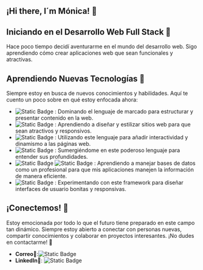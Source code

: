 ##  ¡Hi there, I´m Mónica! 👋

## Iniciando en el Desarrollo Web Full Stack 🌟

Hace poco tiempo decidí aventurarme en el mundo del desarrollo web. 
Sigo aprendiendo cómo crear aplicaciones web que sean funcionales y atractivas. 

## Aprendiendo Nuevas Tecnologías 🚀

Siempre estoy en busca de nuevos conocimientos y habilidades. Aquí te cuento un poco sobre en qué estoy enfocada ahora:

- ![Static Badge](https://img.shields.io/badge/HTML-%23E34F26?style=for-the-badge&logo=html5&logoColor=white&logoSize=auto)
: Dominando el lenguaje de marcado para estructurar y presentar contenido en la web.
- ![Static Badge](https://img.shields.io/badge/CSS3-%231572B6?style=for-the-badge&logo=CSS3&logoColor=white&logoSize=auto)
: Aprendiendo a diseñar y estilizar sitios web para que sean atractivos y responsivos.
- ![Static Badge](https://img.shields.io/badge/JAVASCRIPT-%23F7DF1E?style=for-the-badge&logo=JavaScript&logoColor=%23F7DF1E&logoSize=auto&color=black)
: Utilizando este lenguaje para añadir interactividad y dinamismo a las páginas web.
- ![Static Badge](https://img.shields.io/badge/java-red?style=for-the-badge&logo=java&logoColor=%23F7DF1E&logoSize=auto)
: Sumergiéndome en este poderoso lenguaje para entender sus profundidades.
- ![Static Badge](https://img.shields.io/badge/postSQL-%234169E1?style=for-the-badge&logo=postgreSql&logoColor=%234169E1&logoSize=auto&labelColor=white&color=%234169E1)
![Static Badge](https://img.shields.io/badge/mySql-%234479A1?style=for-the-badge&logo=mySQL&logoColor=%234479A1&logoSize=auto&labelColor=white&color=%234479A1)
: Aprendiendo a manejar bases de datos como un profesional para que mis aplicaciones manejen la información de manera eficiente.
- ![Static Badge](https://img.shields.io/badge/bootstrap-%237952B3?style=for-the-badge&logo=bootstrap&logoColor=%237952B3&logoSize=auto&labelColor=white&color=%237952B3)
: Experimentando con este framework para diseñar interfaces de usuario bonitas y responsivas.

## ¡Conectemos! 🤝

Estoy emocionada por todo lo que el futuro tiene preparado en este campo tan dinámico. Siempre estoy abierto a conectar con personas nuevas, compartir conocimientos y colaborar en proyectos interesantes. ¡No dudes en contactarme! 🌟

- **Correo**📧:![Static Badge](https://img.shields.io/badge/gmail-%23EA4335?style=social&logo=Gmail&logoSize=auto&labelColor=red&color=white&link=monicut3%40gmail.com)
- **LinkedIn**🔗: ![Static Badge](https://img.shields.io/badge/linkedin-%230A66C2?style=social&logo=LinkedIn&logoSize=auto&labelColor=blue&color=white&link=www.linkedin.com%2Fin%2F%20m%C3%B3nica-m-serna-s)



<!--
**monicaSernaS/monicaSernaS** is a ✨ _special_ ✨ repository because its `README.md` (this file) appears on your GitHub profile.

Here are some ideas to get you started:

- 🔭 I’m currently working on ...
- 🌱 I’m currently learning ...
- 👯 I’m looking to collaborate on ...
- 🤔 I’m looking for help with ...
- 💬 Ask me about ...
- 📫 How to reach me: ...
- 😄 Pronouns: ...
- ⚡ Fun fact: ...
-->
